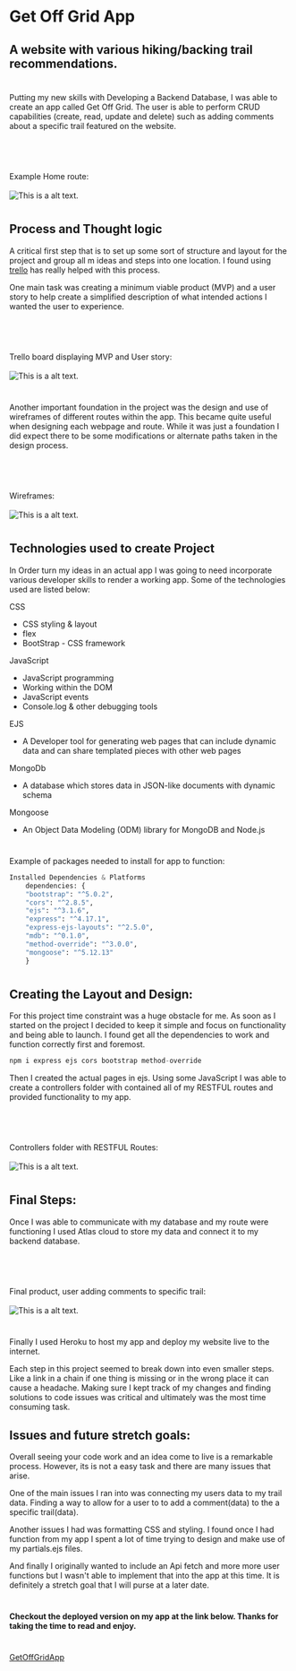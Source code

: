 
# Get Off Grid App

## A website with various hiking/backing trail recommendations.
#


Putting my new skills with Developing a Backend Database, I was able to create an app called Get Off Grid. The user is able to perform CRUD capabilities (create, read, update and delete) such as adding comments about a specific trail featured on the website.

#
<br><br>Example Home route:
<br><br>
          ![This is a alt text.](https://github.com/ASmith1983/Get-Off-Grid-App/blob/aab42a03c8cfdb19997b7a1ce7ea6242262c5fc3/Img%20and%20gifs/GetOffGridAppHomePage.jpg)
#

## Process and Thought logic

A critical first step that is to set up some sort of structure and layout for the project and group all m ideas and steps into one location. I found using [trello](https://trello.com/) has really helped with this process.

One main task was creating a minimum viable product (MVP) and a user story to help create a simplified description of what intended actions I wanted the user to experience.

#
<br><br>Trello board displaying MVP and User story:
<br><br>
          ![This is a alt text.](https://github.com/ASmith1983/Get-Off-Grid-App/blob/aab42a03c8cfdb19997b7a1ce7ea6242262c5fc3/Img%20and%20gifs/TrelloBoard-Project_2.jpg)
#

Another important foundation in the project was the design and use of wireframes of different routes within the app. This became quite useful when designing each webpage and route. While it was just a foundation I did expect there to be some modifications or alternate paths taken in the design process. 

#
<br><br>Wireframes:
<br><br>
          ![This is a alt text.](https://github.com/ASmith1983/Get-Off-Grid-App/blob/aab42a03c8cfdb19997b7a1ce7ea6242262c5fc3/Img%20and%20gifs/Project-2-Wire-Frame.jpg)
#

## Technologies used to create Project

In Order turn my ideas in an actual app I was going to need incorporate various developer skills to render a working app. Some of the technologies used are listed below:


 CSS
   * CSS styling & layout
   * flex
   * BootStrap - CSS framework

 JavaScript
   * JavaScript programming
   * Working within the DOM
   * JavaScript events
   * Console.log & other debugging tools

 EJS 
   * A  Developer tool for generating web pages that 
     can include dynamic data and can share templated 
     pieces with other web pages

 MongoDb 
   * A database which stores data in JSON-like 
     documents with dynamic schema

 Mongoose 
   * An Object Data Modeling (ODM) library for MongoDB 
     and Node.js

#
Example of packages needed to install for app to function:
```python
Installed Dependencies & Platforms
    dependencies: {
    "bootstrap": "^5.0.2",
    "cors": "^2.8.5",
    "ejs": "^3.1.6",
    "express": "^4.17.1",
    "express-ejs-layouts": "^2.5.0",
    "mdb": "^0.1.0",
    "method-override": "^3.0.0",
    "mongoose": "^5.12.13"
    }
```
#

## Creating the Layout and Design:
For this project time constraint was a huge obstacle for me. As soon as I started on the project I decided to keep it simple and focus on functionality and being able to launch. I found get all the dependencies to work and function correctly first and foremost.

```python
npm i express ejs cors bootstrap method-override
```   

Then I created the actual pages in ejs. Using some JavaScript I was able to create a controllers folder with contained all of my RESTFUL routes and provided functionality to my app. 

#
<br><br>Controllers folder with RESTFUL Routes:
<br><br>
          ![This is a alt text.](https://github.com/ASmith1983/Get-Off-Grid-App/blob/ffb8572eaf707bffab39aee765242f64c35fe50f/Img%20and%20gifs/exampleOfCode.png)
#

## Final Steps:
Once I was able to communicate with my database and my route were functioning I used Atlas cloud to store my data and connect it to my backend database.

#
<br><br>Final product, user adding comments to specific trail:
<br><br>
          ![This is a alt text.](https://github.com/ASmith1983/Get-Off-Grid-App/blob/f4aa72583b9ebf8943190793cfa3ed8743893ded/Img%20and%20gifs/getOffGridDemo.gif)
#

Finally I used Heroku to host my app and deploy my website live to the internet. 

Each step in this project seemed to break down into even smaller steps. Like a link in a chain if one thing is missing or in the wrong place it can cause a headache. Making sure I kept track of my changes and finding solutions to code issues was critical and ultimately was the most time consuming task.

## Issues and future stretch goals:
Overall seeing your code work and an idea come to live is a remarkable process. However, its is not a easy task and there are many issues that arise.

One of the main issues I ran into was connecting my users data to my trail data. Finding a way to allow for a user to to add a comment(data) to the a specific trail(data).

Another issues I had was formatting CSS and styling. I found once I had function from my app I spent a lot of time trying to design and make use of my partials.ejs files. 

And finally I originally wanted to include an Api fetch  and more more user functions but I wasn't able to implement that into the app at this time. It is definitely a stretch goal that I will purse at a later date. 


#
#### Checkout the deployed version on my app at the link below. Thanks for taking the time to read and enjoy. 
#
[GetOffGridApp](https://get-off-grid.herokuapp.com/)
